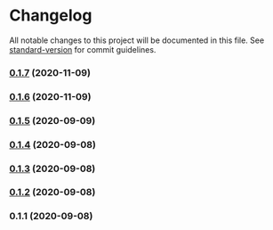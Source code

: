 # Changelog

All notable changes to this project will be documented in this file. See [standard-version](https://github.com/conventional-changelog/standard-version) for commit guidelines.

### [0.1.7](https://github.com/mtranter/confound/compare/v0.1.6...v0.1.7) (2020-11-09)

### [0.1.6](https://github.com/mtranter/confound/compare/v0.1.5...v0.1.6) (2020-11-09)

### [0.1.5](https://github.com/mtranter/confound/compare/v0.1.4...v0.1.5) (2020-09-09)

### [0.1.4](https://github.com/mtranter/confound/compare/v0.1.3...v0.1.4) (2020-09-08)

### [0.1.3](https://github.com/mtranter/confound/compare/v0.1.2...v0.1.3) (2020-09-08)

### [0.1.2](https://github.com/mtranter/confound/compare/v0.1.1...v0.1.2) (2020-09-08)

### 0.1.1 (2020-09-08)
